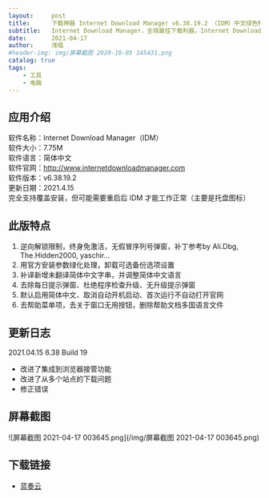 ```yaml
---
layout:     post
title:      下载神器 Internet Download Manager v6.38.19.2 （IDM）中文绿色特别版(4.15更新)
subtitle:   Internet Download Manager，全球最佳下载利器。Internet Download Manager (简称IDM) 是一款Windows 平台功能强大的多线程下载工具，国外非常受欢迎。支持断点续传，支持嗅探视频音频，接管所有浏览器，具有站点抓取、批量下载队列、计划任务下载，自动识别文件名、静默下载、网盘下载支持等功能。
date:       2021-04-17
author:     浅唱
#header-img: img/屏幕截图 2020-10-05 145431.png
catalog: true
tags:
    - 工具
    - 电脑
---
```



## 应用介绍
软件名称：Internet Download Manager（IDM）  
软件大小：7.75M  
软件语言：简体中文  
软件官网：http://www.internetdownloadmanager.com  
软件版本：v6.38.19.2  
更新日期：2021.4.15  
完全支持覆盖安装，但可能需要重启后 IDM 才能工作正常（主要是托盘图标）  


## 此版特点
1. 逆向解锁限制，终身免激活，无假冒序列号弹窗，补丁参考by Ali.Dbg, The.Hidden2000, yaschir...
2. 用官方安装参数绿化处理，卸载可选备份选项设置
3. 补译新增未翻译简体中文字串，并调整简体中文语言
4. 去除每日提示弹窗、杜绝程序检查升级、无升级提示弹窗
5. 默认启用简体中文、取消自动开机启动、首次运行不自动打开官网
6. 去帮助菜单项，去关于窗口无用按钮，删除帮助文档多国语言文件

## 更新日志
2021.04.15 6.38 Build 19  
* 改进了集成到浏览器接管功能  
* 改进了从多个站点的下载问题  
* 修正错误  

## 屏幕截图
![屏幕截图 2021-04-17 003645.png](/img/屏幕截图 2021-04-17 003645.png)

## 下载链接
- [蓝奏云](https://wwx.lanzoui.com/i2FwBo75m8b)  

